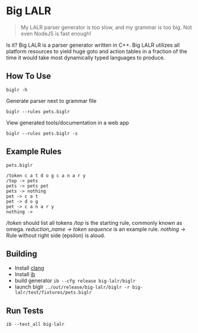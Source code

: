 Big LALR
========

> My LALR parser generator is too slow, and my grammar is too big. Not even NodeJS is fast enough!

Is it? Big LALR is a parser generator written in C++. Big LALR utilizes all platform resources to yield huge goto and action tables in a fraction of the time it would take most dynamically typed languages to produce.

## How To Use

`biglr -h`

Generate parser next to grammar file

`biglr --rules pets.biglr`

View generated tools/documentation in a web app

`biglr --rules pets.biglr -s`

## Example Rules

`pets.biglr`

```
/token c a t d o g c a n a r y
/top -> pets
pets -> pets pet
pets -> nothing
pet -> c a t
pet -> d o g
pet -> c a n a r y
nothing ->
```

_/token_ should list all tokens
_/top_ is the starting rule, commonly known as omega.
_reduction_name -> token sequence_ is an example rule.
_nothing ->_ Rule without right side (epsilon) is aloud.

## Building

- Install [clang](https://clang.llvm.org/)
- Install [ib](https://github.com/JasonL9000/ib)
- build generator `ib --cfg release big-lalr/biglr`
- launch biglr `../out/release/big-lalr/biglr -r big-lalr/test/fixtures/pets.biglr`

## Run Tests

`ib --test_all big-lalr`
